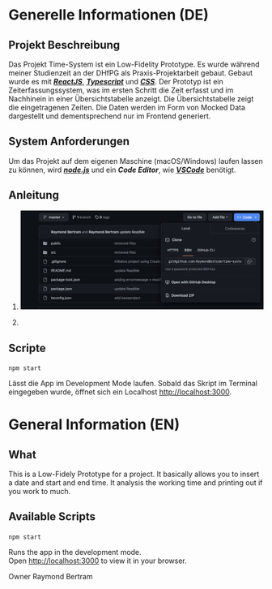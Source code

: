 # Generelle Informationen (DE)

## Projekt Beschreibung
Das Projekt Time-System ist ein Low-Fidelity Prototype. Es wurde während meiner Studienzeit an der DHfPG als Praxis-Projektarbeit gebaut. Gebaut wurde es mit ***[ReactJS](https://react.dev)***, ***[Typescript](https://www.typescriptlang.org)*** und ***[CSS](https://www.w3schools.com/css/)***. Der Prototyp ist ein Zeiterfassungssystem, was im ersten Schritt die Zeit erfasst und im Nachhinein in einer Übersichtstabelle anzeigt. Die Übersichtstabelle zeigt die eingetragenen Zeiten. Die Daten werden im Form von Mocked Data dargestellt und dementsprechend nur im Frontend generiert.  

## System Anforderungen
Um das Projekt auf dem eigenen Maschine (macOS/Windows) laufen lassen zu können, wird ***[node.js](https://nodejs.org/de)*** und ein ***Code Editor***, wie ***[VSCode](https://code.visualstudio.com)*** benötigt. 


## Anleitung
1. ![Downloaden Sie sich die ZIP-Datei aus dem Repository. ](./assets/repository.png)

2. 

## Scripte
`npm start`

Lässt die App im Development Mode laufen.
Sobald das Skript im Terminal eingegeben wurde, öffnet sich ein Localhost [http://localhost:3000](http://localhost:3000). 











# General Information (EN)

## What
This is a Low-Fidely Prototype for a project. It basically allows you to insert a date and start and end time. It analysis the working time and printing out if you work to much. 

## Available Scripts

`npm start`

Runs the app in the development mode.\
Open [http://localhost:3000](http://localhost:3000) to view it in your browser.


Owner Raymond Bertram